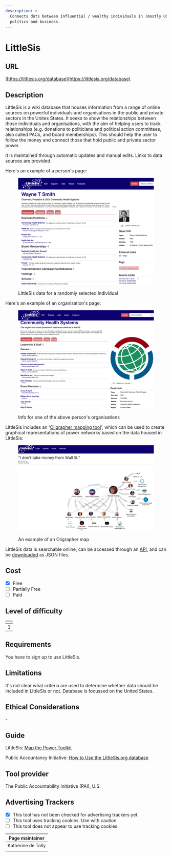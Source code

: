 ```yaml
---
description: >-
  Connects dots between influential / wealthy individuals in (mostly US)
  politics and business.
---
```


# LittleSis

## URL

[https://littlesis.org/database](https://littlesis.org/database)

## Description

LittleSis is a wiki database that houses information from a range of online sources on powerful individuals and organisations in the public and private sectors in the Unites States. It seeks to show the relationships between those individuals and organisations, with the aim of helping users to track relationships (e.g. donations to politicians and political action committees, also called PACs, and board memberships). This should help the user to follow the money and connect those that hold public and private sector power.

It is maintained through automatic updates and manual edits. Links to data sources are provided.

Here's an example of a person's page:

<figure><img src=".gitbook/assets/Screenshot 2024-09-25 at 15.45.07.png" alt=""><figcaption><p>LittleSis data for a randomly selected individual</p></figcaption></figure>

Here's an example of an organisation's page:

<figure><img src=".gitbook/assets/Screenshot 2024-09-25 at 15.49.24.png" alt=""><figcaption><p>Info for one of the above person's organisations</p></figcaption></figure>

LittleSis includes an '[Oligrapher mapping tool](https://littlesis.org/oligrapher)', which can be used to create graphical representations of power networks based on the data housed in LittleSis:

<figure><img src=".gitbook/assets/Screenshot 2024-09-25 at 14.59.22.png" alt=""><figcaption><p>An example of an Oligrapher map</p></figcaption></figure>

LittleSis data is searchable online, can be accessed through an [API](https://littlesis.org/api), and can be [downloaded](https://littlesis.org/database/bulk\_data) as JSON files.

## Cost

* [x] Free
* [ ] Partially Free
* [ ] Paid

## Level of difficulty

<table><thead><tr><th data-type="rating" data-max="5"></th></tr></thead><tbody><tr><td>1</td></tr></tbody></table>

## Requirements

You have to sign up to use LittleSis.

## Limitations

It's not clear what criteria are used to determine whether data should be included in LittleSis or not. Database is focussed on the United States.

## Ethical Considerations

\-

## Guide

LittleSis: [Map the Power Toolkit](https://littlesis.org/toolkit)

Public Accountancy Initiative: [How to Use the LittleSis.org database](https://www.youtube.com/watch?v=lFio2jpgn88)

## Tool provider

The Public Accountability Initiative (PAI), U.S.

## Advertising Trackers

* [x] This tool has not been checked for advertising trackers yet.
* [ ] This tool uses tracking cookies. Use with caution.
* [ ] This tool does not appear to use tracking cookies.

| Page maintainer    |
| ------------------ |
| Katherine de Tolly |
|                    |
